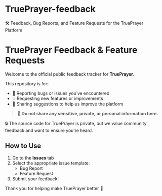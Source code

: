 # TruePrayer-feedback
🛠 Feedback, Bug Reports, and Feature Requests for the TruePrayer Platform

# TruePrayer Feedback & Feature Requests

Welcome to the official public feedback tracker for **TruePrayer**.

This repository is for:
- 🐛 Reporting bugs or issues you've encountered
- 💡 Requesting new features or improvements
- 💬 Sharing suggestions to help us improve the platform

> 🚨 **Do not share any sensitive, private, or personal information here.**

🔒 The source code for TruePrayer is private, but we value community feedback and want to ensure you're heard.

## How to Use

1. Go to the **Issues** tab
2. Select the appropriate issue template:
   - Bug Report
   - Feature Request
3. Submit your feedback!

Thank you for helping make TruePrayer better 🙏

